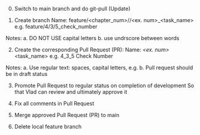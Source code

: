 0. Switch to main branch and do git-pull (Update)

1. Create branch
Name: feature/<chapter_num>/<sub-chapter-num>/<ex. num>_<task_name>
e.g. feature/4/3/5_check_number

Notes:
a. DO NOT USE capital letters
b. use undrscore between words

2. Create the corresponding Pull Request (PR):
Name: <sub-chapter-num>_<ex. num>_<task_name> 
e.g. 4_3_5 Check Number

Notes:
a. Use regular text: spaces, capital letters, e.g.
b. Pull request should be in draft status


3. Promote Pull Request to regular status on completion of development
   So that Vlad can review and ultimately approve it

4. Fix all comments in Pull Request

5. Merge approved Pull Request (PR) to main

6. Delete local feature branch

